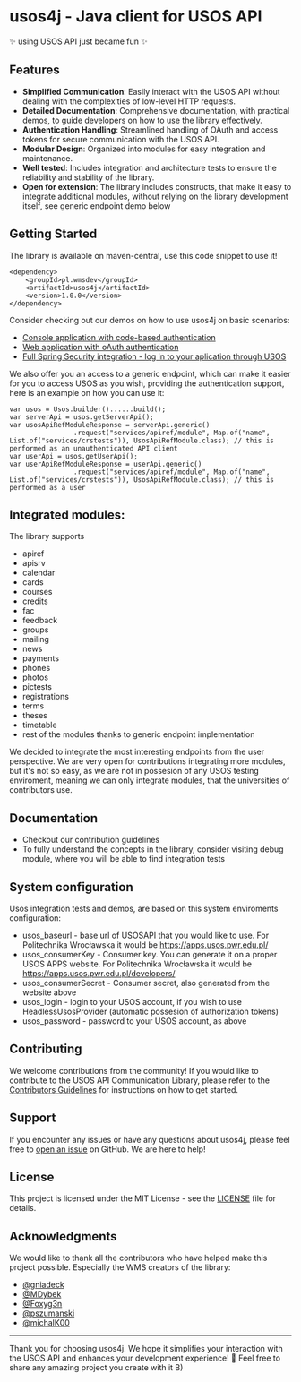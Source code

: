 # usos4j - Java client for USOS API

✨ using USOS API just became fun ✨

## Features

- **Simplified Communication**: Easily interact with the USOS API without dealing with the complexities of low-level HTTP requests.
- **Detailed Documentation**: Comprehensive documentation, with practical demos, to guide developers on how to use the library effectively.
- **Authentication Handling**: Streamlined handling of OAuth and access tokens for secure communication with the USOS API.
- **Modular Design**: Organized into modules for easy integration and maintenance.
- **Well tested**: Includes integration and architecture tests to ensure the reliability and stability of the library.
- **Open for extension**: The library includes constructs, that make it easy to integrate additional modules, without relying on the library development itself, see generic endpoint demo below

## Getting Started

The library is available on maven-central, use this code snippet to use it!
```
<dependency>
    <groupId>pl.wmsdev</groupId>
    <artifactId>usos4j</artifactId>
    <version>1.0.0</version>
</dependency>
```

Consider checking out our demos on how to use usos4j on basic scenarios:

- [Console application with code-based authentication](https://github.com/WMS-DEV/usos4j/tree/master/demo)
- [Web application with oAuth authentication](https://github.com/WMS-DEV/usos4j/tree/master/spring-demo)
- [Full Spring Security integration - log in to your aplication through USOS](https://github.com/WMS-DEV/usos4j/tree/master/spring-security-demo)

We also offer you an access to a generic endpoint, which can make it easier for you to access USOS as you wish, providing the authentication support, here is an example on how you can use it:
```
var usos = Usos.builder()......build();
var serverApi = usos.getServerApi();
var usosApiRefModuleResponse = serverApi.generic()
                .request("services/apiref/module", Map.of("name", List.of("services/crstests")), UsosApiRefModule.class); // this is performed as an unauthenticated API client
var userApi = usos.getUserApi();
var userApiRefModuleResponse = userApi.generic()
                .request("services/apiref/module", Map.of("name", List.of("services/crstests")), UsosApiRefModule.class); // this is performed as a user
```

## Integrated modules:
The library supports
- apiref
- apisrv
- calendar
- cards
- courses
- credits
- fac
- feedback
- groups
- mailing
- news
- payments
- phones
- photos
- pictests
- registrations
- terms
- theses
- timetable
- rest of the modules thanks to generic endpoint implementation

We decided to integrate the most interesting endpoints from the user perspective. We are very open for contributions integrating more modules, but it's not so easy, as we are not in possesion of any USOS testing enviroment, meaning we can only integrate modules, that the universities of contributors use.

## Documentation

- Checkout our contribution guidelines
- To fully understand the concepts in the library, consider visiting debug module, where you will be able to find integration tests

## System configuration

Usos integration tests and demos, are based on this system enviroments configuration:

- usos_baseurl - base url of USOSAPI that you would like to use. For Politechnika Wrocławska it would be https://apps.usos.pwr.edu.pl/
- usos_consumerKey - Consumer key. You can generate it on a proper USOS APPS website. For Politechnika Wrocławska it would be https://apps.usos.pwr.edu.pl/developers/
- usos_consumerSecret - Consumer secret, also generated from the website above
- usos_login - login to your USOS account, if you wish to use HeadlessUsosProvider (automatic possesion of authorization tokens)
- usos_password - password to your USOS account, as above

## Contributing

We welcome contributions from the community! If you would like to contribute to the USOS API Communication Library, please refer to the [Contributors Guidelines](git/usos4j-prod/CONTRIBUTORS.md) for instructions on how to get started.

## Support

If you encounter any issues or have any questions about usos4j, please feel free to [open an issue](../../issues) on GitHub. We are here to help!

## License

This project is licensed under the MIT License - see the [LICENSE](LICENSE) file for details.

## Acknowledgments

We would like to thank all the contributors who have helped make this project possible. Especially the WMS creators of the library:
- [@gniadeck](https://github.com/gniadeck)
- [@MDybek](https://github.com/MDybek)
- [@Foxyg3n](https://github.com/Foxyg3n)
- [@pszumanski](https://github.com/pszumanski)
- [@michalK00](https://github.com/michalK00)

---

Thank you for choosing usos4j. We hope it simplifies your interaction with the USOS API and enhances your development experience! 🚀
Feel free to share any amazing project you create with it B)

